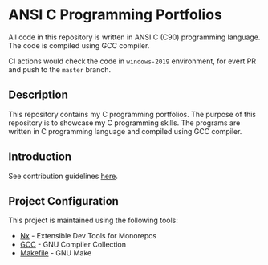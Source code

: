 # ANSI C Programming Portfolios

All code in this repository is written in ANSI C (C90) programming language. The code is compiled using GCC compiler.

CI actions would check the code in `windows-2019` environment, for evert PR and push to the `master` branch.

## Description

This repository contains my C programming portfolios. The purpose of this repository is to showcase my C programming skills. The programs are written in C programming language and compiled using GCC compiler.

## Introduction

See contribution guidelines [here](CONTRIBUTING.md).

## Project Configuration

This project is maintained using the following tools:

-   [Nx](https://nx.dev) - Extensible Dev Tools for Monorepos
-   [GCC](https://gcc.gnu.org) - GNU Compiler Collection
-   [Makefile](https://www.gnu.org/software/make) - GNU Make
